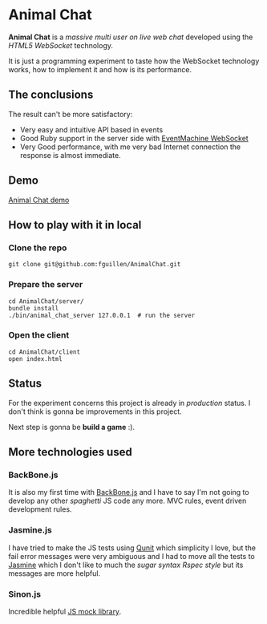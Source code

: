 # Animal Chat

**Animal Chat** is a _massive multi user on live web chat_ developed using the _HTML5 WebSocket_ technology.

It is just a programming experiment to taste how the WebSocket technology works, how to implement it and how is its performance.

## The conclusions

The result can't be more satisfactory:

* Very easy and intuitive API based in events
* Good Ruby support in the server side with [EventMachine WebSocket](https://github.com/igrigorik/em-websocket)
* Very Good performance, with me very bad Internet connection the response is almost immediate.

## Demo

[Animal Chat demo](http://animalchat.fernandoguillen.info)

## How to play with it in local

### Clone the repo

    git clone git@github.com:fguillen/AnimalChat.git

### Prepare the server

    cd AnimalChat/server/
    bundle install
    ./bin/animal_chat_server 127.0.0.1  # run the server

### Open the client

    cd AnimalChat/client
    open index.html


## Status

For the experiment concerns this project is already in *production* status. I don't think is gonna be improvements in this project.

Next step is gonna be **build a game** :).

## More technologies used

### BackBone.js

It is also my first time with [BackBone.js](http://documentcloud.github.com/backbone/) and I have to say I'm not going to develop any other _spaghetti_ JS code any more. MVC rules, event driven development rules.

### Jasmine.js

I have tried to make the JS tests using [Qunit](http://docs.jquery.com/QUnit) which simplicity I love, but the fail error messages were very ambiguous and I had to move all the tests to [Jasmine](http://pivotal.github.com/jasmine/) which I don't like to much the _sugar syntax Rspec style_ but its messages are more helpful.

### Sinon.js

Incredible helpful [JS mock library](http://sinonjs.org/).

